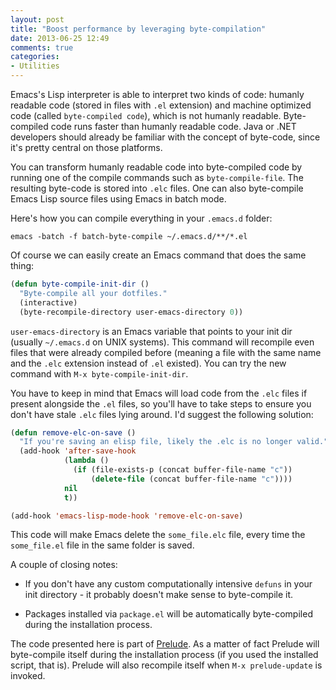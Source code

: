 ```yaml
---
layout: post
title: "Boost performance by leveraging byte-compilation"
date: 2013-06-25 12:49
comments: true
categories:
- Utilities
---
```


Emacs's Lisp interpreter is able to interpret two kinds of code:
humanly readable code (stored in files with `.el` extension) and
machine optimized code (called `byte-compiled code`), which is not
humanly readable. Byte-compiled code runs faster than humanly readable
code. Java or .NET developers should already be familiar with the
concept of byte-code, since it's pretty central on those platforms.

You can transform humanly readable code into byte-compiled code by
running one of the compile commands such as `byte-compile-file`. The
resulting byte-code is stored into `.elc` files. One can also
byte-compile Emacs Lisp source files using Emacs in batch mode.

Here's how you can compile everything in your `.emacs.d` folder:

```
emacs -batch -f batch-byte-compile ~/.emacs.d/**/*.el
```

Of course we can easily create an Emacs command that does the same thing:

``` cl
(defun byte-compile-init-dir ()
  "Byte-compile all your dotfiles."
  (interactive)
  (byte-recompile-directory user-emacs-directory 0))
```

`user-emacs-directory` is an Emacs variable that points to your init
dir (usually `~/.emacs.d` on UNIX systems). This command will
recompile even files that were already compiled before (meaning a file
with the same name and the `.elc` extension instead of `.el`
existed). You can try the new command with `M-x
byte-compile-init-dir`.

You have to keep in mind that Emacs will load code from the `.elc`
files if present alongside the `.el` files, so you'll have to take
steps to ensure you don't have stale `.elc` files lying around. I'd
suggest the following solution:


``` cl
(defun remove-elc-on-save ()
  "If you're saving an elisp file, likely the .elc is no longer valid."
  (add-hook 'after-save-hook
            (lambda ()
              (if (file-exists-p (concat buffer-file-name "c"))
                  (delete-file (concat buffer-file-name "c"))))
            nil
            t))

(add-hook 'emacs-lisp-mode-hook 'remove-elc-on-save)
```

This code will make Emacs delete the `some_file.elc` file, every time the
`some_file.el` file in the same folder is saved.

A couple of closing notes:

* If you don't have any custom computationally
intensive `defuns` in your init directory - it probably doesn't make sense
to byte-compile it.

* Packages installed via `package.el` will be automatically byte-compiled during the installation process.

The code presented here is part of
[Prelude](https://github.com/bbatsov/prelude). As a matter of fact
Prelude will byte-compile itself during the installation process (if
you used the installed script, that is). Prelude will also recompile
itself when `M-x prelude-update` is invoked.
